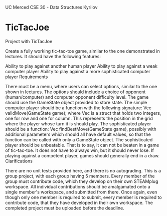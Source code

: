 UC Merced
CSE 30 - Data Structures
Kyrilov

# TicTacJoe
Project with TicTacJoe


Create a fully working tic-tac-toe game, similar to the one demonstrated in lectures. It should have the following features:

Ability to play against another human player
Ability to play against a weak computer player
Ability to play against a more sophisticated computer player
Requirements

There must be a menu, where users can select options, similar to the one shown in lectures. The options should include a choice of opponent (human/computer) and computer opponent difficulty level.
The game should use the GameState object provided to store state.
The simple computer player should be a function with the following signature: Vec validMove(GameState game); where Vec is a struct that holds two integers, one for row and one for column. This represents the position in the grid where the player whose turn it is should play.
The sophisticated player should be a function: Vec findBestMove(GameState game), possibly with additional parameters which should all have default values, so that the function can be called with only a GameState object.
The sophisticated player should be unbeatable. That is to say, it can not be beaten in a game of tic-tac-toe. It does not have to always win, but it should never lose. If playing against a competent player, games should generally end in a draw.
Clarifications

There are no unit tests provided here, and there is no autograding.
This is a group project, with each group having 5 members.
Every member of the group must contribute code, which they develop on their own STEAMplug workspace.
All individual contributions should be amalgamated onto a single member's workspace, and submitted from there. Once again, even though only one member is required to submit, every member is required to contribute code, that they have developed in their own workspace.
The completed project must be uploaded before the deadline.
